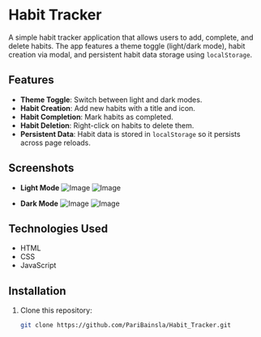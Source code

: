 # Habit Tracker

A simple habit tracker application that allows users to add, complete, and delete habits. The app features a theme toggle (light/dark mode), habit creation via modal, and persistent habit data storage using `localStorage`.

## Features

- **Theme Toggle**: Switch between light and dark modes.
- **Habit Creation**: Add new habits with a title and icon.
- **Habit Completion**: Mark habits as completed.
- **Habit Deletion**: Right-click on habits to delete them.
- **Persistent Data**: Habit data is stored in `localStorage` so it persists across page reloads.

## Screenshots

- **Light Mode**
![Image](https://github.com/user-attachments/assets/5b81b7d2-9708-464c-8bee-6b860d8d56c5)
![Image](https://github.com/user-attachments/assets/ff2a5d38-f2c1-4aec-b3bd-01e10f46fa9d)

- **Dark Mode**
![Image](https://github.com/user-attachments/assets/9b3fa329-7bb8-4afb-ae2b-8deea2ac25ac)
![Image](https://github.com/user-attachments/assets/0b95f0cc-64e9-411c-9f76-7517a6c54c8f)

## Technologies Used

- HTML
- CSS
- JavaScript

## Installation

1. Clone this repository:
   ```bash
   git clone https://github.com/PariBainsla/Habit_Tracker.git
